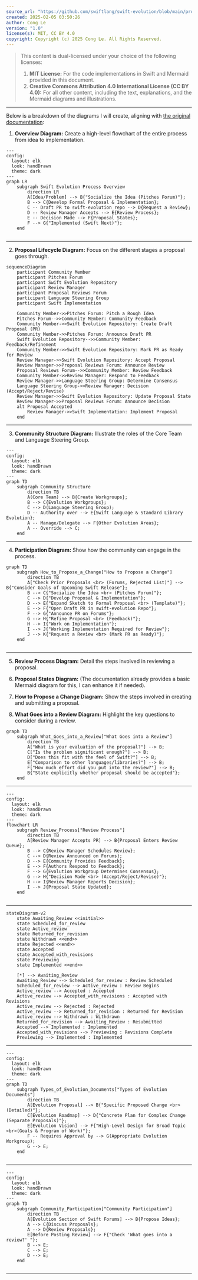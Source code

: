 ```yaml
---
source_url: "https://github.com/swiftlang/swift-evolution/blob/main/process.md"
created: 2025-02-05 03:50:26
author: Cong Le
version: "1.0"
license(s): MIT, CC BY 4.0
copyright: Copyright (c) 2025 Cong Le. All Rights Reserved.
---
```



> This content is dual-licensed under your choice of the following licenses:
> 1.  **MIT License:** For the code implementations in Swift and Mermaid provided in this document.
> 2.  **Creative Commons Attribution 4.0 International License (CC BY 4.0):** For all other content, including the text, explanations, and the Mermaid diagrams and illustrations.

---


Below is a breakdown of the diagrams I will create, aligning with [the original documentation](https://github.com/swiftlang/swift-evolution/blob/main/process.md):

1. **Overview Diagram:** Create a high-level flowchart of the entire process from idea to implementation.

```mermaid
---
config:
  layout: elk
  look: handDrawn
  theme: dark
---
graph LR
    subgraph Swift Evolution Process Overview
        direction LR
        A[Idea/Problem] --> B{"Socialize the Idea (Pitches Forum)"};
        B --> C{Develop Formal Proposal & Implementation};
        C -- Draft PR to swift-evolution repo --> D{Request a Review};
        D -- Review Manager Accepts --> E{Review Process};
        E -- Decision Made --> F{Proposal States};
        F --> G{"Implemented (Swift Next)"};
    end
    
```


---
2. **Proposal Lifecycle Diagram:** Focus on the different stages a proposal goes through.


```mermaid
sequenceDiagram
    participant Community Member
    participant Pitches Forum
    participant Swift Evolution Repository
    participant Review Manager
    participant Proposal Reviews Forum
    participant Language Steering Group
    participant Swift Implementation

    Community Member->>Pitches Forum: Pitch a Rough Idea
    Pitches Forum-->>Community Member: Community Feedback
    Community Member->>Swift Evolution Repository: Create Draft Proposal (PR)
    Community Member->>Pitches Forum: Announce Draft PR
    Swift Evolution Repository-->>Community Member: Feedback/Refinement
    Community Member->>Swift Evolution Repository: Mark PR as Ready for Review
    Review Manager->>Swift Evolution Repository: Accept Proposal
    Review Manager->>Proposal Reviews Forum: Announce Review
    Proposal Reviews Forum-->>Community Member: Review Feedback
    Community Member->>Review Manager: Respond to Feedback
    Review Manager->>Language Steering Group: Determine Consensus
    Language Steering Group->>Review Manager: Decision (Accept/Reject/Revise)
    Review Manager->>Swift Evolution Repository: Update Proposal State
    Review Manager->>Proposal Reviews Forum: Announce Decision
    alt Proposal Accepted
        Review Manager->>Swift Implementation: Implement Proposal
    end
```

---

3. **Community Structure Diagram:** Illustrate the roles of the Core Team and Language Steering Group.

```mermaid
---
config:
  layout: elk
  look: handDrawn
  theme: dark
---
graph TD
    subgraph Community Structure
        direction TB
        A(Core Team) --> B{Create Workgroups};
        B --> C{Evolution Workgroups};
        C --> D(Language Steering Group);
        D -- Authority over --> E{Swift Language & Standard Library Evolution};
        A -- Manage/Delegate --> F{Other Evolution Areas};
        A -- Override --> C;
    end
```

---

4. **Participation Diagram:** Show how the community can engage in the process.


```mermaid
graph TD
    subgraph How_to_Propose_a_Change["How to Propose a Change"]
        direction TB
        A["Check Prior Proposals <br> (Forums, Rejected List)"] --> B{"Consider Goals of Upcoming Swift Release"};
        B --> C{"Socialize the Idea <br> (Pitches Forum)"};
        C --> D{"Develop Proposal & Implementation"};
        D --> E{"Expand Sketch to Formal Proposal <br> (Template)"};
        E --> F{"Open Draft PR in swift-evolution Repo"};
        F --> G{"Announce PR on Forums"};
        G --> H{"Refine Proposal <br> (Feedback)"};
        H --> I{"Work on Implementation"};
        I --> J{"Working Implementation Required for Review"};
        J --> K{"Request a Review <br> (Mark PR as Ready)"};
    end
    
```



---

5. **Review Process Diagram:** Detail the steps involved in reviewing a proposal.

6. **Proposal States Diagram:**  (The documentation already provides a basic Mermaid diagram for this, I can enhance it if needed).

7. **How to Propose a Change Diagram:**  Show the steps involved in creating and submitting a proposal.


8. **What Goes into a Review Diagram:** Highlight the key questions to consider during a review.


```mermaid
graph TD
    subgraph What_Goes_into_a_Review["What Goes into a Review"]
        direction TB
        A["What is your evaluation of the proposal?"] --> B;
        C["Is the problem significant enough?"] --> B;
        D["Does this fit with the feel of Swift?"] --> B;
        E["Comparison to other languages/libraries?"] --> B;
        F["How much effort did you put into the review?"] --> B;
        B{"State explicitly whether proposal should be accepted"};
    end
```


---



```mermaid
---
config:
  layout: elk
  look: handDrawn
  theme: dark
---
flowchart LR
    subgraph Review_Process["Review Process"]
        direction TB
        A[Review Manager Accepts PR] --> B{Proposal Enters Review Queue};
        B --> C{Review Manager Schedules Review};
        C --> D{Review Announced on Forums};
        D --> E{Community Provides Feedback};
        E --> F{Authors Respond to Feedback};
        F --> G{Evolution Workgroup Determines Consensus};
        G --> H{"Decision Made <br> (Accept/Reject/Revise)"};
        H --> I{Review Manager Reports Decision};
        I --> J{Proposal State Updated};
    end
    
```


---




```mermaid
stateDiagram-v2
    state Awaiting_Review <<initial>>
    state Scheduled_for_review
    state Active_review
    state Returned_for_revision
    state Withdrawn <<end>>
    state Rejected <<end>>
    state Accepted
    state Accepted_with_revisions
    state Previewing
    state Implemented <<end>>

    [*] --> Awaiting_Review
    Awaiting_Review --> Scheduled_for_review : Review Scheduled
    Scheduled_for_review --> Active_review : Review Begins
    Active_review --> Accepted : Accepted
    Active_review --> Accepted_with_revisions : Accepted with Revisions
    Active_review --> Rejected : Rejected
    Active_review --> Returned_for_revision : Returned for Revision
    Active_review --> Withdrawn : Withdrawn
    Returned_for_revision --> Awaiting_Review : Resubmitted
    Accepted --> Implemented : Implemented
    Accepted_with_revisions --> Previewing : Revisions Complete
    Previewing --> Implemented : Implemented
```

---



```mermaid
---
config:
  layout: elk
  look: handDrawn
  theme: dark
---
graph TD
    subgraph Types_of_Evolution_Documents["Types of Evolution Documents"]
        direction TB
        A[Evolution Proposal] --> B{"Specific Proposed Change <br> (Detailed)"};
        C[Evolution Roadmap] --> D{"Concrete Plan for Complex Change (Separate Proposals)"};
        E[Evolution Vision] --> F{"High-Level Design for Broad Topic <br>(Goals & Program of Work)"};
        F -- Requires Approval by --> G(Appropriate Evolution Workgroup);
        G --> E;
    end
    
```


---


```mermaid
---
config:
  layout: elk
  look: handDrawn
  theme: dark
---
graph TD
    subgraph Community_Participation["Community Participation"]
        direction TB
        A[Evolution Section of Swift Forums] --> B{Propose Ideas};
        A --> C{Discuss Proposals};
        A --> D{Review Proposals};
        E[Before Posting Review] --> F{"Check 'What goes into a review?' "};
        B --> E;
        C --> E;
        D --> E;
    end
    
```



---

